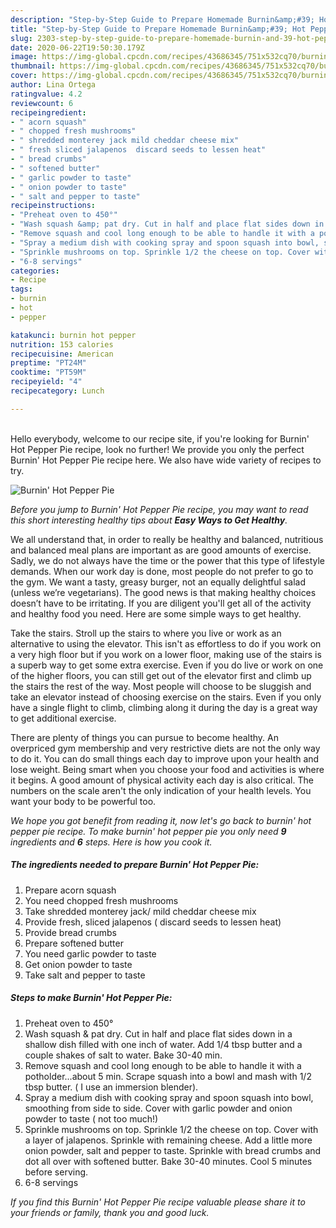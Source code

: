 ```yaml
---
description: "Step-by-Step Guide to Prepare Homemade Burnin&amp;#39; Hot Pepper Pie"
title: "Step-by-Step Guide to Prepare Homemade Burnin&amp;#39; Hot Pepper Pie"
slug: 2303-step-by-step-guide-to-prepare-homemade-burnin-and-39-hot-pepper-pie
date: 2020-06-22T19:50:30.179Z
image: https://img-global.cpcdn.com/recipes/43686345/751x532cq70/burnin-hot-pepper-pie-recipe-main-photo.jpg
thumbnail: https://img-global.cpcdn.com/recipes/43686345/751x532cq70/burnin-hot-pepper-pie-recipe-main-photo.jpg
cover: https://img-global.cpcdn.com/recipes/43686345/751x532cq70/burnin-hot-pepper-pie-recipe-main-photo.jpg
author: Lina Ortega
ratingvalue: 4.2
reviewcount: 6
recipeingredient:
- " acorn squash"
- " chopped fresh mushrooms"
- " shredded monterey jack mild cheddar cheese mix"
- " fresh sliced jalapenos  discard seeds to lessen heat"
- " bread crumbs"
- " softened butter"
- " garlic powder to taste"
- " onion powder to taste"
- " salt and pepper to taste"
recipeinstructions:
- "Preheat oven to 450°"
- "Wash squash &amp; pat dry. Cut in half and place flat sides down in a shallow dish filled with one inch of water. Add 1/4 tbsp butter and a couple shakes of salt to water. Bake 30-40 min."
- "Remove squash and cool long enough to be able to handle it with a potholder...about 5 min. Scrape squash into a bowl and mash with 1/2 tbsp butter. ( I use an immersion blender)."
- "Spray a medium dish with cooking spray and spoon squash into bowl, smoothing from side to side. Cover with garlic powder and onion powder to taste ( not too much!)"
- "Sprinkle mushrooms on top. Sprinkle 1/2 the cheese on top. Cover with a layer of jalapenos. Sprinkle with remaining cheese. Add a little more onion powder, salt and pepper to taste. Sprinkle with bread crumbs and dot all over with softened butter. Bake 30-40 minutes. Cool 5 minutes before serving."
- "6-8 servings"
categories:
- Recipe
tags:
- burnin
- hot
- pepper

katakunci: burnin hot pepper 
nutrition: 153 calories
recipecuisine: American
preptime: "PT24M"
cooktime: "PT59M"
recipeyield: "4"
recipecategory: Lunch

---
```

<br>
Hello everybody, welcome to our recipe site, if you're looking for Burnin&#39; Hot Pepper Pie recipe, look no further! We provide you only the perfect Burnin&#39; Hot Pepper Pie recipe here. We also have wide variety of recipes to try.
<br>


![Burnin&#39; Hot Pepper Pie](https://img-global.cpcdn.com/recipes/43686345/751x532cq70/burnin-hot-pepper-pie-recipe-main-photo.jpg)

<i>Before you jump to Burnin&#39; Hot Pepper Pie recipe, you may want to read this short interesting healthy tips about <strong>Easy Ways to Get Healthy</strong>.</i>

We all understand that, in order to really be healthy and balanced, nutritious and balanced meal plans are important as are good amounts of exercise. Sadly, we do not always have the time or the power that this type of lifestyle demands. When our work day is done, most people do not prefer to go to the gym. We want a tasty, greasy burger, not an equally delightful salad (unless we’re vegetarians). The good news is that making healthy choices doesn’t have to be irritating. If you are diligent you'll get all of the activity and healthy food you need. Here are some simple ways to get healthy.

Take the stairs. Stroll up the stairs to where you live or work as an alternative to using the elevator. This isn't as effortless to do if you work on a very high floor but if you work on a lower floor, making use of the stairs is a superb way to get some extra exercise. Even if you do live or work on one of the higher floors, you can still get out of the elevator first and climb up the stairs the rest of the way. Most people will choose to be sluggish and take an elevator instead of choosing exercise on the stairs. Even if you only have a single flight to climb, climbing along it during the day is a great way to get additional exercise. 

There are plenty of things you can pursue to become healthy. An overpriced gym membership and very restrictive diets are not the only way to do it. You can do small things each day to improve upon your health and lose weight. Being smart when you choose your food and activities is where it begins. A good amount of physical activity each day is also critical. The numbers on the scale aren't the only indication of your health levels. You want your body to be powerful too. 


<i>We hope you got benefit from reading it, now let's go back to burnin&#39; hot pepper pie recipe. To make burnin&#39; hot pepper pie you only need <strong>9</strong> ingredients and <strong>6</strong> steps. Here is how you cook it.
</i>

##### The ingredients needed to prepare Burnin&#39; Hot Pepper Pie:

1. Prepare  acorn squash
1. You need  chopped fresh mushrooms
1. Take  shredded monterey jack/ mild cheddar cheese mix
1. Provide  fresh, sliced jalapenos ( discard seeds to lessen heat)
1. Provide  bread crumbs
1. Prepare  softened butter
1. You need  garlic powder to taste
1. Get  onion powder to taste
1. Take  salt and pepper to taste


##### Steps to make Burnin&#39; Hot Pepper Pie:

1. Preheat oven to 450°
1. Wash squash &amp; pat dry. Cut in half and place flat sides down in a shallow dish filled with one inch of water. Add 1/4 tbsp butter and a couple shakes of salt to water. Bake 30-40 min.
1. Remove squash and cool long enough to be able to handle it with a potholder...about 5 min. Scrape squash into a bowl and mash with 1/2 tbsp butter. ( I use an immersion blender).
1. Spray a medium dish with cooking spray and spoon squash into bowl, smoothing from side to side. Cover with garlic powder and onion powder to taste ( not too much!)
1. Sprinkle mushrooms on top. Sprinkle 1/2 the cheese on top. Cover with a layer of jalapenos. Sprinkle with remaining cheese. Add a little more onion powder, salt and pepper to taste. Sprinkle with bread crumbs and dot all over with softened butter. Bake 30-40 minutes. Cool 5 minutes before serving.
1. 6-8 servings


<i>If you find this Burnin&#39; Hot Pepper Pie recipe valuable please share it to your friends or family, thank you and good luck.</i>
